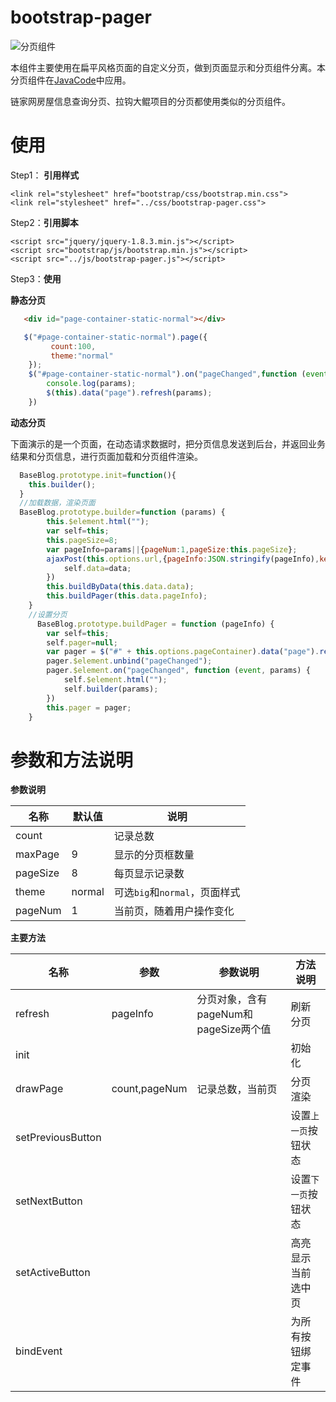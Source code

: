 bootstrap-pager
===========
![分页组件](https://raw.githubusercontent.com/bill1012/bootstrap-pager/master/image/pagination.png)

本组件主要使用在扁平风格页面的自定义分页，做到页面显示和分页组件分离。本分页组件在[JavaCode](http://code.admineap.com)中应用。

链家网房屋信息查询分页、拉钩大鲲项目的分页都使用类似的分页组件。

使用
=======

Step1： **引用样式**
```
<link rel="stylesheet" href="bootstrap/css/bootstrap.min.css">
<link rel="stylesheet" href="../css/bootstrap-pager.css">
```

Step2：**引用脚本**
```
<script src="jquery/jquery-1.8.3.min.js"></script>
<script src="bootstrap/js/bootstrap.min.js"></script>
<script src="../js/bootstrap-pager.js"></script>
```

Step3：**使用**

**静态分页**
```html
   <div id="page-container-static-normal"></div>
```
```javascript
   $("#page-container-static-normal").page({
         count:100,
         theme:"normal"
    });
    $("#page-container-static-normal").on("pageChanged",function (event,params) {
        console.log(params);
        $(this).data("page").refresh(params);
    })
```
**动态分页**

下面演示的是一个页面，在动态请求数据时，把分页信息发送到后台，并返回业务结果和分页信息，进行页面加载和分页组件渲染。
```javascript
  BaseBlog.prototype.init=function(){
    this.builder();
  }
  //加载数据，渲染页面
  BaseBlog.prototype.builder=function (params) {
        this.$element.html("");
        var self=this;
        this.pageSize=8;
        var pageInfo=params||{pageNum:1,pageSize:this.pageSize};
        ajaxPost(this.options.url,{pageInfo:JSON.stringify(pageInfo),key:$("#search_value").val()},function (data) {
            self.data=data;
        })
        this.buildByData(this.data.data);
        this.buildPager(this.data.pageInfo);
    }
	//设置分页
	  BaseBlog.prototype.buildPager = function (pageInfo) {
        var self=this;
        self.pager=null;
        var pager = $("#" + this.options.pageContainer).data("page").refresh(params);
        pager.$element.unbind("pageChanged");
        pager.$element.on("pageChanged", function (event, params) {
            self.$element.html("");
            self.builder(params);
        })
        this.pager = pager;
    }
```


参数和方法说明
===========
**参数说明**
 
 名称 | 默认值 | 说明
 ----|------|----
 count|  | 记录总数
 maxPage|9|显示的分页框数量
 pageSize|8|每页显示记录数
 theme|normal|可选`big`和`normal`，页面样式
 pageNum|1|当前页，随着用户操作变化
 
 **主要方法** 
 
 名称 | 参数 | 参数说明 | 方法说明
 ----|------|----|--------
 refresh|pageInfo|分页对象，含有pageNum和pageSize两个值|刷新分页
 init| | |初始化
 drawPage|count,pageNum|记录总数，当前页|分页渲染
 setPreviousButton| | |设置`上一页`按钮状态
 setNextButton| | |设置`下一页`按钮状态
 setActiveButton| | |高亮显示当前选中页
 bindEvent| | |为所有按钮绑定事件



